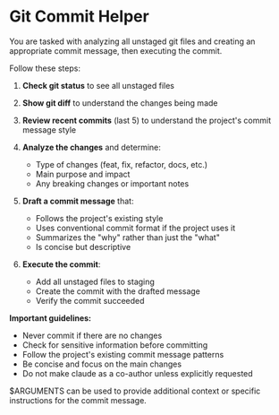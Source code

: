 # Git Commit Helper

You are tasked with analyzing all unstaged git files and creating an appropriate commit message, then executing the commit.

Follow these steps:

1. **Check git status** to see all unstaged files
2. **Show git diff** to understand the changes being made
3. **Review recent commits** (last 5) to understand the project's commit message style
4. **Analyze the changes** and determine:

   - Type of changes (feat, fix, refactor, docs, etc.)
   - Main purpose and impact
   - Any breaking changes or important notes

5. **Draft a commit message** that:

   - Follows the project's existing style
   - Uses conventional commit format if the project uses it
   - Summarizes the "why" rather than just the "what"
   - Is concise but descriptive

6. **Execute the commit**:
   - Add all unstaged files to staging
   - Create the commit with the drafted message
   - Verify the commit succeeded

**Important guidelines:**

- Never commit if there are no changes
- Check for sensitive information before committing
- Follow the project's existing commit message patterns
- Be concise and focus on the main changes
- Do not make claude as a co-author unless explicitly requested

$ARGUMENTS can be used to provide additional context or specific instructions for the commit message.
